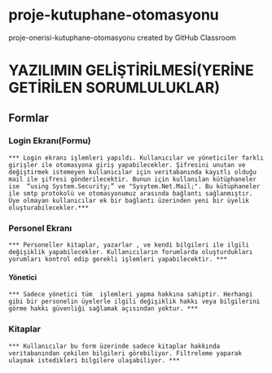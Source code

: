 # proje-kutuphane-otomasyonu
proje-onerisi-kutuphane-otomasyonu created by GitHub Classroom

# YAZILIMIN GELİŞTİRİLMESİ(YERİNE GETİRİLEN SORUMLULUKLAR)

## Formlar
###  Login Ekranı(Formu)

    *** Login ekranı işlemleri yapıldı. Kullanıcılar ve yöneticiler farklı girişler ile otomasyona giriş yapabilecekler. Şifresini unutan ve değiştirmek istemeyen kullanıcılar için veritabanında kayıtlı olduğu mail ile şifresi gönderilecektir. Bunun için kullanılan kütüphaneler ise  “using System.Security;” ve "Sysytem.Net.Mail;". Bu kütüphaneler ile smtp protokolü ve otomasyonumuz arasında bağlantı sağlanmıştır.
    Üye olmayan kullanıcılar ek bir bağlantı üzerinden yeni bir üyelik oluşturabilecekler.***
###  Personel Ekranı
    *** Personeller kitaplar, yazarlar , ve kendi bilgileri ile ilgili değişiklik yapabilecekler. Kullanıcıların forumlarda oluşturdukları yorumları kontrol edip gerekli işlemleri yapabilecektir. ***
#### Yönetici
    *** Sadece yönetici tüm  işlemleri yapma hakkına sahiptir. Herhangi gibi bir personelin üyelerle ilgili değişiklik hakkı veya bilgilerini görme hakkı güvenliği sağlamak açısından yoktur. ***
###  Kitaplar
    *** Kullanıcılar bu form üzerinde sadece kitaplar hakkında veritabanından çekilen bilgileri görebiliyor. Filtreleme yaparak ulaşmak istedikleri bilgilere ulaşabiliyor. ***
